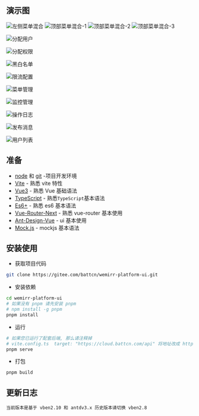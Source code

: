 ## 演示图
![左侧菜单混合](./images/left_mix_style.png)
![顶部菜单混合-1](./images/top_mix.png)
![顶部菜单混合-2](./images/top_mix_style.png)
![顶部菜单混合-3](./images/top_mix_style2.png)

![分配用户](./images/binding_user.png)

![分配权限](./images/binding_res.png)

![黑白名单](./images/blacklist.png)

![限流配置](./images/limit.png)

![菜单管理](./images/menu.png)

![监控管理](./images/monitor.png)

![操作日志](./images/opt_log.png)

![发布消息](./images/publish_message.png)

![用户列表](./images/users.png)

## 准备

- [node](http://nodejs.org/) 和 [git](https://git-scm.com/) -项目开发环境
- [Vite](https://vitejs.dev/) - 熟悉 vite 特性
- [Vue3](https://v3.vuejs.org/) - 熟悉 Vue 基础语法
- [TypeScript](https://www.typescriptlang.org/) - 熟悉`TypeScript`基本语法
- [Es6+](http://es6.ruanyifeng.com/) - 熟悉 es6 基本语法
- [Vue-Router-Next](https://next.router.vuejs.org/) - 熟悉 vue-router 基本使用
- [Ant-Design-Vue](https://2x.antdv.com/docs/vue/introduce-cn/) - ui 基本使用
- [Mock.js](https://github.com/nuysoft/Mock) - mockjs 基本语法

## 安装使用

- 获取项目代码

```bash
git clone https://gitee.com/battcn/wemirr-platform-ui.git
```

- 安装依赖

```bash
cd wemirr-platform-ui
# 如果没有 pnpm 请先安装 pnpm  
# npm install -g pnpm
pnpm install

```

- 运行

```bash
# 如果您已运行了配套后端, 那么请注释掉 
# vite.config.ts  target: "https://cloud.battcn.com/api" 将地址改成 http://localhost:9000
pnpm serve
```

- 打包

```bash
pnpm build
```

## 更新日志

```
当前版本是基于 vben2.10 和 antdv3.x 历史版本请切换 vben2.8
```
